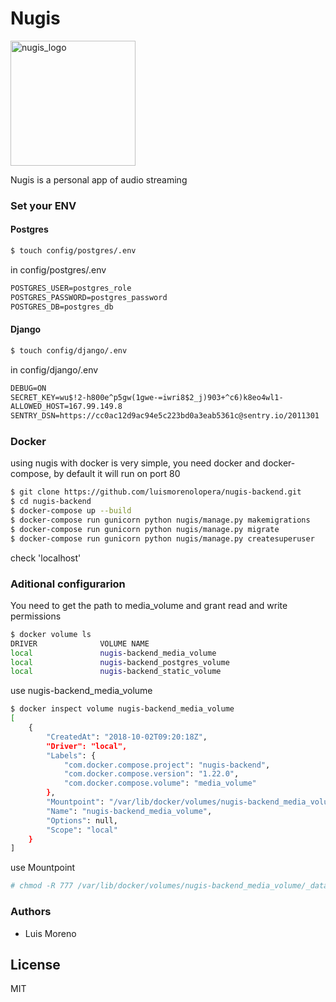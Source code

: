 # Nugis
<img src="https://image.ibb.co/n8C5De/image_1.png" alt="nugis_logo" width="200"/>

Nugis is a personal app of audio streaming

### Set your ENV
#### Postgres

```sh
$ touch config/postgres/.env
```

in config/postgres/.env

```txt
POSTGRES_USER=postgres_role
POSTGRES_PASSWORD=postgres_password
POSTGRES_DB=postgres_db
```

#### Django

```sh
$ touch config/django/.env
```

in config/django/.env

```txt
DEBUG=ON
SECRET_KEY=wu$!2-h800e^p5gw(1gwe-=iwri8$2_j)903+^c6)k8eo4wl1-
ALLOWED_HOST=167.99.149.8
SENTRY_DSN=https://cc0ac12d9ac94e5c223bd0a3eab5361c@sentry.io/2011301
```

### Docker
using nugis with docker is very simple, you need docker and docker-compose, by default it will run on port 80

```sh
$ git clone https://github.com/luismorenolopera/nugis-backend.git
$ cd nugis-backend
$ docker-compose up --build
$ docker-compose run gunicorn python nugis/manage.py makemigrations
$ docker-compose run gunicorn python nugis/manage.py migrate
$ docker-compose run gunicorn python nugis/manage.py createsuperuser
```

check 'localhost'

### Aditional configurarion
You need to get the path to media_volume and grant read and write permissions

```sh
$ docker volume ls
DRIVER              VOLUME NAME
local               nugis-backend_media_volume
local               nugis-backend_postgres_volume
local               nugis-backend_static_volume
```
use nugis-backend_media_volume

```sh
$ docker inspect volume nugis-backend_media_volume
[
    {
        "CreatedAt": "2018-10-02T09:20:18Z",
        "Driver": "local",
        "Labels": {
            "com.docker.compose.project": "nugis-backend",
            "com.docker.compose.version": "1.22.0",
            "com.docker.compose.volume": "media_volume"
        },
        "Mountpoint": "/var/lib/docker/volumes/nugis-backend_media_volume/_data",
        "Name": "nugis-backend_media_volume",
        "Options": null,
        "Scope": "local"
    }
]

```

use Mountpoint
```sh
# chmod -R 777 /var/lib/docker/volumes/nugis-backend_media_volume/_data
```

### Authors

- Luis Moreno

License
----

MIT
